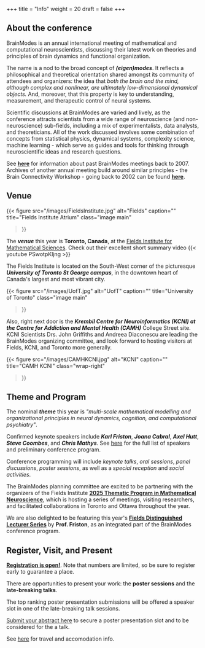 +++
title = "Info"
weight = 20
draft = false
+++

## About the conference

BrainModes is an annual international meeting of mathematical and computational neuroscientists, discussing their latest work on theories and principles of brain dynamics and functional organization.

The name is a nod to the broad concept of ***(eigen)modes***. It reflects a philosophical and theoretical orientation shared amongst its community of attendees and organizers: the idea that *both the brain and the mind, although complex and nonlinear, are ultimately low-dimensional dynamical objects.* And, moreover, that this property is key to understanding, measurement, and therapeutic control of neural systems. 

Scientific discussions at BrainModes are varied and lively, as the conference attracts scientists from a wide range of neuroscience (and non-neuroscience) sub-fields, including a mix of experimentalists, data analysts, and theoreticians. All of the work discussed involves some combination of concepts from statistical physics, dynamical systems, complexity science, machine learning - which serve as guides and tools for thinking through neuroscientific ideas and research questions. 

See [**here**](https://www.brainmodes.org/bsw/zwei/brainmodes) for information about past BrainModes meetings back to 2007. Archives of another annual meeting build around similar principles - the Brain Connectivity Workshop - going back to 2002 can be found [**here**](https://www.brain-connectivity-workshop.org/bsw/zwei/bcw).


## Venue

{{< figure
    src="/images/FieldsInstitute.jpg"
    alt="Fields"
    caption=""
    title="Fields Institute Atrium"
    class="image main"
>}}

The ***venue*** this year is **Toronto, Canada**, at the [Fields Institute for Mathematical Sciences](https://fields.utoronto.ca). Check out their excellent short summary video {{< youtube PSwotpKljng >}}

The Fields Institute is located on the South-West corner of the picturesque ***University of Toronto St George campus***, in the downtown heart of Canada's largest and most vibrant city. 

{{< figure
    src="/images/UofT.jpg"
    alt="UofT"
    caption=""
    title="University of Toronto"
    class="image main"
>}}

Also, right next door is the ***Krembil Centre for Neuroinformatics (KCNI) at the Centre for Addiction and Mental Health (CAMH)*** College Street site. KCNI Scientists Drs. John Griffiths and Andreea Diaconescu are leading the BrainModes organizing committee, and look forward to hosting visitors at Fields, KCNI, and Toronto more generally. 

{{< figure
    src="/images/CAMHKCNI.jpg"
    alt="KCNI"
    caption=""
    title="CAMH KCNI"
    class="wrap-right"
>}}



## Theme and Program

The nominal ***theme*** this year is *"multi-scale mathematical modelling and organizational principles in neural dynamics, cognition, and computational psychiatry"*. 

Confirmed keynote speakers include ***Karl Friston***, ***Joana Cabral***, ***Axel Hutt***, ***Steve Coombes***, and ***Chris Mathys***. See [here]() for the full list of speakers and preliminary conference program. 

Conference programming will include *keynote talks*, *oral sessions*, *panel discussions*, *poster sessions*, as well as a *special reception* and *social activities*. 

The BrainModes planning committee are excited to be partnering with the organizers of the Fields Institute **[2025 Thematic Program in Mathematical Neuroscience]()**, which is hosting a series of meetings, visiting researchers, and facilitated collaborations in Toronto and Ottawa throughout the year. 

We are also delighted to be featuring this year's **[Fields Distinguished Lecturer Series]()** by **Prof. Friston**, as an integrated part of the BrainModes conference program. 



## Register, Visit, and Present

[**Registration is open!**](). Note that numbers are limited, so be sure to register early to guarantee a place.

There are opportunities to present your work: the **poster sessions** and the **late-breaking talks**. 

The top ranking poster presentation submissions will be offered a speaker slot in one of the late-breaking talk sessions. 

[Submit your abstract here]() to secure a poster presentation slot and to be considered for the a talk. 

See [here]() for travel and accomodation info.



